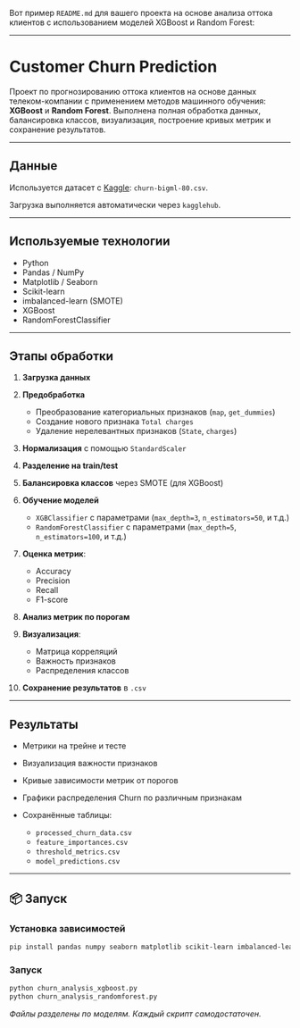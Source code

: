 Вот пример `README.md` для вашего проекта на основе анализа оттока клиентов с использованием моделей XGBoost и Random Forest:

---

# Customer Churn Prediction

Проект по прогнозированию оттока клиентов на основе данных телеком-компании с применением методов машинного обучения: **XGBoost** и **Random Forest**. Выполнена полная обработка данных, балансировка классов, визуализация, построение кривых метрик и сохранение результатов.

---

## Данные

Используется датасет с [Kaggle](https://www.kaggle.com/datasets/mnassrib/telecom-churn-datasets): `churn-bigml-80.csv`.

Загрузка выполняется автоматически через `kagglehub`.

---

## Используемые технологии

* Python
* Pandas / NumPy
* Matplotlib / Seaborn
* Scikit-learn
* imbalanced-learn (SMOTE)
* XGBoost
* RandomForestClassifier

---

## Этапы обработки

1. **Загрузка данных**
2. **Предобработка**

   * Преобразование категориальных признаков (`map`, `get_dummies`)
   * Создание нового признака `Total charges`
   * Удаление нерелевантных признаков (`State`, `charges`)
3. **Нормализация** с помощью `StandardScaler`
4. **Разделение на train/test**
5. **Балансировка классов** через SMOTE (для XGBoost)
6. **Обучение моделей**

   * `XGBClassifier` с параметрами (`max_depth=3`, `n_estimators=50`, и т.д.)
   * `RandomForestClassifier` с параметрами (`max_depth=5`, `n_estimators=100`, и т.д.)
7. **Оценка метрик**:

   * Accuracy
   * Precision
   * Recall
   * F1-score
8. **Анализ метрик по порогам**
9. **Визуализация**:

   * Матрица корреляций
   * Важность признаков
   * Распределения классов
10. **Сохранение результатов** в `.csv`

---

## Результаты

* Метрики на трейне и тесте
* Визуализация важности признаков
* Кривые зависимости метрик от порогов
* Графики распределения Churn по различным признакам
* Сохранённые таблицы:

  * `processed_churn_data.csv`
  * `feature_importances.csv`
  * `threshold_metrics.csv`
  * `model_predictions.csv`

---

## 📦 Запуск

### Установка зависимостей

```bash
pip install pandas numpy seaborn matplotlib scikit-learn imbalanced-learn xgboost kagglehub
```

### Запуск

```bash
python churn_analysis_xgboost.py
python churn_analysis_randomforest.py
```

*Файлы разделены по моделям. Каждый скрипт самодостаточен.*